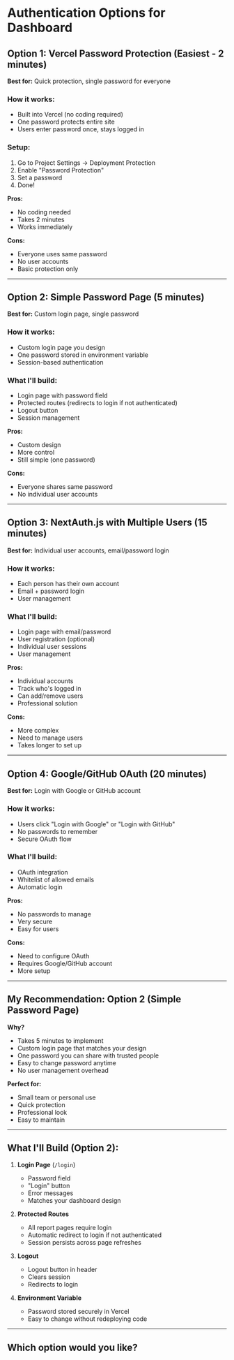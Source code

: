 # Authentication Options for Dashboard

## Option 1: Vercel Password Protection (Easiest - 2 minutes)
**Best for:** Quick protection, single password for everyone

### How it works:
- Built into Vercel (no coding required)
- One password protects entire site
- Users enter password once, stays logged in

### Setup:
1. Go to Project Settings → Deployment Protection
2. Enable "Password Protection"
3. Set a password
4. Done!

**Pros:** 
- No coding needed
- Takes 2 minutes
- Works immediately

**Cons:**
- Everyone uses same password
- No user accounts
- Basic protection only

---

## Option 2: Simple Password Page (5 minutes)
**Best for:** Custom login page, single password

### How it works:
- Custom login page you design
- One password stored in environment variable
- Session-based authentication

### What I'll build:
- Login page with password field
- Protected routes (redirects to login if not authenticated)
- Logout button
- Session management

**Pros:**
- Custom design
- More control
- Still simple (one password)

**Cons:**
- Everyone shares same password
- No individual user accounts

---

## Option 3: NextAuth.js with Multiple Users (15 minutes)
**Best for:** Individual user accounts, email/password login

### How it works:
- Each person has their own account
- Email + password login
- User management

### What I'll build:
- Login page with email/password
- User registration (optional)
- Individual user sessions
- User management

**Pros:**
- Individual accounts
- Track who's logged in
- Can add/remove users
- Professional solution

**Cons:**
- More complex
- Need to manage users
- Takes longer to set up

---

## Option 4: Google/GitHub OAuth (20 minutes)
**Best for:** Login with Google or GitHub account

### How it works:
- Users click "Login with Google" or "Login with GitHub"
- No passwords to remember
- Secure OAuth flow

### What I'll build:
- OAuth integration
- Whitelist of allowed emails
- Automatic login

**Pros:**
- No passwords to manage
- Very secure
- Easy for users

**Cons:**
- Need to configure OAuth
- Requires Google/GitHub account
- More setup

---

## My Recommendation: Option 2 (Simple Password Page)

**Why?**
- Takes 5 minutes to implement
- Custom login page that matches your design
- One password you can share with trusted people
- Easy to change password anytime
- No user management overhead

**Perfect for:**
- Small team or personal use
- Quick protection
- Professional look
- Easy to maintain

---

## What I'll Build (Option 2):

1. **Login Page** (`/login`)
   - Password field
   - "Login" button
   - Error messages
   - Matches your dashboard design

2. **Protected Routes**
   - All report pages require login
   - Automatic redirect to login if not authenticated
   - Session persists across page refreshes

3. **Logout**
   - Logout button in header
   - Clears session
   - Redirects to login

4. **Environment Variable**
   - Password stored securely in Vercel
   - Easy to change without redeploying code

---

## Which option would you like?